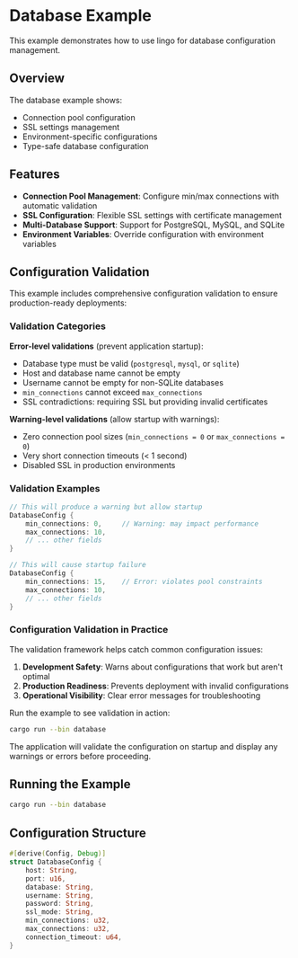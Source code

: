 # Database Example

This example demonstrates how to use lingo for database configuration management.

## Overview

The database example shows:
- Connection pool configuration
- SSL settings management
- Environment-specific configurations
- Type-safe database configuration

## Features

- **Connection Pool Management**: Configure min/max connections with automatic validation
- **SSL Configuration**: Flexible SSL settings with certificate management
- **Multi-Database Support**: Support for PostgreSQL, MySQL, and SQLite
- **Environment Variables**: Override configuration with environment variables

## Configuration Validation

This example includes comprehensive configuration validation to ensure production-ready deployments:

### Validation Categories

**Error-level validations** (prevent application startup):
- Database type must be valid (`postgresql`, `mysql`, or `sqlite`)
- Host and database name cannot be empty
- Username cannot be empty for non-SQLite databases
- `min_connections` cannot exceed `max_connections`
- SSL contradictions: requiring SSL but providing invalid certificates

**Warning-level validations** (allow startup with warnings):
- Zero connection pool sizes (`min_connections = 0` or `max_connections = 0`)
- Very short connection timeouts (< 1 second)
- Disabled SSL in production environments

### Validation Examples

```rust
// This will produce a warning but allow startup
DatabaseConfig {
    min_connections: 0,     // Warning: may impact performance
    max_connections: 10,
    // ... other fields
}

// This will cause startup failure
DatabaseConfig {
    min_connections: 15,    // Error: violates pool constraints
    max_connections: 10,
    // ... other fields
}
```

### Configuration Validation in Practice

The validation framework helps catch common configuration issues:

1. **Development Safety**: Warns about configurations that work but aren't optimal
2. **Production Readiness**: Prevents deployment with invalid configurations
3. **Operational Visibility**: Clear error messages for troubleshooting

Run the example to see validation in action:

```bash
cargo run --bin database
```

The application will validate the configuration on startup and display any warnings or errors before proceeding.

## Running the Example

```bash
cargo run --bin database
```

## Configuration Structure

```rust
#[derive(Config, Debug)]
struct DatabaseConfig {
    host: String,
    port: u16,
    database: String,
    username: String,
    password: String,
    ssl_mode: String,
    min_connections: u32,
    max_connections: u32,
    connection_timeout: u64,
}
```